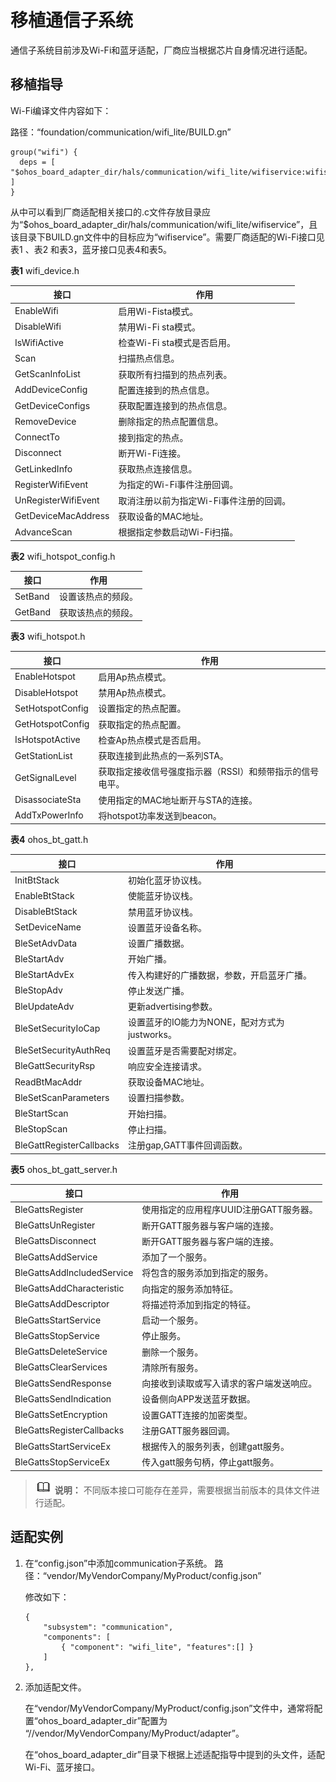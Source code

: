 # 移植通信子系统


通信子系统目前涉及Wi-Fi和蓝牙适配，厂商应当根据芯片自身情况进行适配。


## 移植指导

Wi-Fi编译文件内容如下：

  路径：“foundation/communication/wifi_lite/BUILD.gn”
  
```
group("wifi") {
  deps = [ "$ohos_board_adapter_dir/hals/communication/wifi_lite/wifiservice:wifiservice" ]
}
```

从中可以看到厂商适配相关接口的.c文件存放目录应为“$ohos_board_adapter_dir/hals/communication/wifi_lite/wifiservice”，且该目录下BUILD.gn文件中的目标应为“wifiservice”。需要厂商适配的Wi-Fi接口见表1 、表2 和表3，蓝牙接口见表4和表5。

  **表1** wifi_device.h

| 接口 | 作用 | 
| -------- | -------- |
| EnableWifi | 启用Wi-Fista模式。 | 
| DisableWifi | 禁用Wi-Fi&nbsp;sta模式。 | 
| IsWifiActive | 检查Wi-Fi&nbsp;sta模式是否启用。 | 
| Scan | 扫描热点信息。 | 
| GetScanInfoList | 获取所有扫描到的热点列表。 | 
| AddDeviceConfig | 配置连接到的热点信息。 | 
| GetDeviceConfigs | 获取配置连接到的热点信息。 | 
| RemoveDevice | 删除指定的热点配置信息。 | 
| ConnectTo | 接到指定的热点。 | 
| Disconnect | 断开Wi-Fi连接。 | 
| GetLinkedInfo | 获取热点连接信息。 | 
| RegisterWifiEvent | 为指定的Wi-Fi事件注册回调。 | 
| UnRegisterWifiEvent | 取消注册以前为指定Wi-Fi事件注册的回调。 | 
| GetDeviceMacAddress | 获取设备的MAC地址。 | 
| AdvanceScan | 根据指定参数启动Wi-Fi扫描。 | 

  **表2** wifi_hotspot_config.h

| 接口 | 作用 | 
| -------- | -------- | 
| SetBand | 设置该热点的频段。 | 
| GetBand | 获取该热点的频段。 | 

  **表3** wifi_hotspot.h

| 接口 | 作用 | 
| -------- | -------- |
| EnableHotspot | 启用Ap热点模式。 | 
| DisableHotspot | 禁用Ap热点模式。 | 
| SetHotspotConfig | 设置指定的热点配置。 | 
| GetHotspotConfig | 获取指定的热点配置。 | 
| IsHotspotActive | 检查Ap热点模式是否启用。 | 
| GetStationList | 获取连接到此热点的一系列STA。 | 
| GetSignalLevel | 获取指定接收信号强度指示器（RSSI）和频带指示的信号电平。 | 
| DisassociateSta | 使用指定的MAC地址断开与STA的连接。 | 
| AddTxPowerInfo | 将hotspot功率发送到beacon。 | 

  **表4** ohos_bt_gatt.h

| 接口 | 作用 | 
| -------- | -------- |
| InitBtStack | 初始化蓝牙协议栈。 | 
| EnableBtStack | 使能蓝牙协议栈。 | 
| DisableBtStack | 禁用蓝牙协议栈。 | 
| SetDeviceName | 设置蓝牙设备名称。 | 
| BleSetAdvData | 设置广播数据。 | 
| BleStartAdv | 开始广播。 | 
| BleStartAdvEx | 传入构建好的广播数据，参数，开启蓝牙广播。 | 
| BleStopAdv | 停止发送广播。 | 
| BleUpdateAdv | 更新advertising参数。 | 
| BleSetSecurityIoCap | 设置蓝牙的IO能力为NONE，配对方式为justworks。 | 
| BleSetSecurityAuthReq | 设置蓝牙是否需要配对绑定。 | 
| BleGattSecurityRsp | 响应安全连接请求。 | 
| ReadBtMacAddr | 获取设备MAC地址。 | 
| BleSetScanParameters | 设置扫描参数。 | 
| BleStartScan | 开始扫描。 | 
| BleStopScan | 停止扫描。 | 
| BleGattRegisterCallbacks | 注册gap,GATT事件回调函数。 | 

  **表5** ohos_bt_gatt_server.h

| 接口 | 作用 | 
| -------- | -------- |
| BleGattsRegister | 使用指定的应用程序UUID注册GATT服务器。 | 
| BleGattsUnRegister | 断开GATT服务器与客户端的连接。 | 
| BleGattsDisconnect | 断开GATT服务器与客户端的连接。 | 
| BleGattsAddService | 添加了一个服务。 | 
| BleGattsAddIncludedService | 将包含的服务添加到指定的服务。 | 
| BleGattsAddCharacteristic | 向指定的服务添加特征。 | 
| BleGattsAddDescriptor | 将描述符添加到指定的特征。 | 
| BleGattsStartService | 启动一个服务。 | 
| BleGattsStopService | 停止服务。 | 
| BleGattsDeleteService | 删除一个服务。 | 
| BleGattsClearServices | 清除所有服务。 | 
| BleGattsSendResponse | 向接收到读取或写入请求的客户端发送响应。 | 
| BleGattsSendIndication | 设备侧向APP发送蓝牙数据。 | 
| BleGattsSetEncryption | 设置GATT连接的加密类型。 | 
| BleGattsRegisterCallbacks | 注册GATT服务器回调。 | 
| BleGattsStartServiceEx | 根据传入的服务列表，创建gatt服务。 | 
| BleGattsStopServiceEx | 传入gatt服务句柄，停止gatt服务。 | 

> ![icon-note.gif](public_sys-resources/icon-note.gif) **说明：**
> 不同版本接口可能存在差异，需要根据当前版本的具体文件进行适配。


## 适配实例

1. 在“config.json”中添加communication子系统。
   路径：“vendor/MyVendorCompany/MyProduct/config.json”

   修改如下：

     
   ```
   { 
       "subsystem": "communication", 
       "components": [ 
           { "component": "wifi_lite", "features":[] }
       ] 
   },
   ```

2. 添加适配文件。

   在“vendor/MyVendorCompany/MyProduct/config.json”文件中，通常将配置“ohos_board_adapter_dir”配置为 “//vendor/MyVendorCompany/MyProduct/adapter”。

   在“ohos_board_adapter_dir”目录下根据上述适配指导中提到的头文件，适配Wi-Fi、蓝牙接口。
